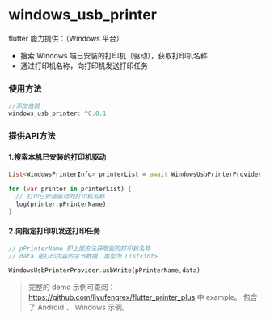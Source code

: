 # windows_usb_printer

flutter 能力提供：（Windows 平台） 
+ 搜索 Windows 端已安装的打印机（驱动），获取打印机名称
+ 通过打印机名称，向打印机发送打印任务

### 使用方法

```dart
//添加依赖
windows_usb_printer: ^0.0.1
```

### 提供API方法

#### 1.搜索本机已安装的打印机驱动
```dart
List<WindowsPrinterInfo> printerList = await WindowsUsbPrinterProvider.queryLocalUsbDevice()

for (var printer in printerList) {
  // 打印已安装驱动的打印机名称
  log(printer.pPrinterName);
}
```


#### 2.向指定打印机发送打印任务
```dart
// pPrinterName 即上面方法获取到的打印机名称
// data 是打印内容的字节数据，类型为 List<int>

WindowsUsbPrinterProvider.usbWrite(pPrinterName,data)
```

> 完整的 demo 示例可查阅： https://github.com/liyufengrex/flutter_printer_plus 中 example。 包含了 Android 、 Windows 示例。